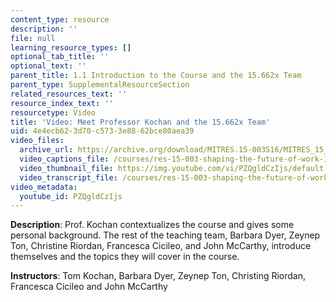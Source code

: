 ```yaml
---
content_type: resource
description: ''
file: null
learning_resource_types: []
optional_tab_title: ''
optional_text: ''
parent_title: 1.1 Introduction to the Course and the 15.662x Team
parent_type: SupplementalResourceSection
related_resources_text: ''
resource_index_text: ''
resourcetype: Video
title: 'Video: Meet Professor Kochan and the 15.662x Team'
uid: 4e4ecb62-3d70-c573-3e88-62bce80aea39
video_files:
  archive_url: https://archive.org/download/MITRES.15-003S16/MITRES_15_003S16_1-1-2_360p.mp4
  video_captions_file: /courses/res-15-003-shaping-the-future-of-work-15-662x-spring-2016/5615f5634a2e518093dccbca2841ae82_PZQgldCzIjs.vtt
  video_thumbnail_file: https://img.youtube.com/vi/PZQgldCzIjs/default.jpg
  video_transcript_file: /courses/res-15-003-shaping-the-future-of-work-15-662x-spring-2016/9a39224b93da524f097a3a9f010c29f6_PZQgldCzIjs.pdf
video_metadata:
  youtube_id: PZQgldCzIjs
---
```


**Description**: Prof. Kochan contextualizes the course and gives some personal background. The rest of the teaching team, Barbara Dyer, Zeynep Ton, Christine Riordan, Francesca Cicileo, and John McCarthy, introduce themselves and the topics they will cover in the course.

**Instructors**: Tom Kochan, Barbara Dyer, Zeynep Ton, Christing Riordan, Francesca Cicileo and John McCarthy